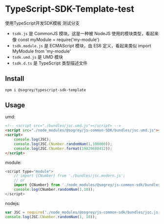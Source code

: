 # TypeScript-SDK-Template-test
使用TypeScript开发SDK模板 测试分支

- `tsdk.js` 是 CommonJS 模块。这是一种被 NodeJS 使用的模块类型，看起来像 const myModule = require('my-module')
- `tsdk.module.js` 是 ECMAScript 模块，由 ES6 定义，看起来类似 import MyModule from 'my-module'
- `tsdk.umd.js` 是 UMD 模块
- `tsdk.d.ts` 是 TypeScript 类型描述文件

## Install
``` bash
npm i @sogrey/typescript-sdk-template
```
## Usage
umd:
``` html
<!-- <script src="./bundles/jsc.umd.js"></script> -->
<script src="./node_modules/@sogrey/js-common-SDK/bundles/jsc.umd.js"></script>
<script>
    console.log(JSC);
    console.log(JSC.CNumber.randomNum(1,100000));
    console.log(JSC.CNumber.format(19829680412));
</script>
```
module:
``` js
<script type="module">
    // import {CNumber} from './bundles/jsc.modern.js';
    // or
    import {CNumber} from './node_modules/@sogrey/js-common-sdk/bundles/jsc.module.js';
    console.log(CNumber.randomNum(1,10));
</script>
```
nodejs:
``` js
var JSC = require('./node_modules/@sogrey/js-common-sdk/bundles/jsc.js');
console.log(JSC.CNumber.randomNum(1, 10));
```